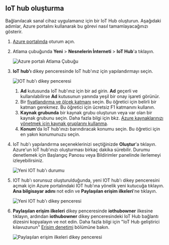 ## <a name="create-an-iot-hub"></a>IoT hub oluşturma
Bağlanılacak sanal cihaz uygulamanız için bir IoT Hub oluşturun. Aşağıdaki adımlar, Azure portalını kullanarak bu görevi nasıl tamamlayacağınızı gösterir.

1. [Azure portalında][lnk-portal] oturum açın.
1. Atlama çubuğunda **Yeni** > **Nesnelerin İnterneti** > **IoT Hub**'a tıklayın.
   
    ![Azure portalı Atlama Çubuğu][1]
1. **IoT hub'ı** dikey penceresinde IoT hub'ınız için yapılandırmayı seçin.
   
    ![IOT hub'ı dikey penceresi][2]
   
   1. **Ad** kutusunda IoT hub'ınız için bir ad girin. **Ad** geçerli ve kullanılabilirse **Ad** kutusunun yanında yeşil bir onay işareti görünür.
   1. Bir [fiyatlandırma ve ölçek katmanı][lnk-pricing] seçin. Bu öğretici için belirli bir katman gerekmez. Bu öğretici için ücretsiz F1 katmanını kullanın.
   1. **Kaynak grubunda** bir kaynak grubu oluşturun veya var olan bir kaynak grubunu seçin. Daha fazla bilgi için bkz. [Azure kaynaklarınızı yönetmek için kaynak gruplarını kullanma][lnk-resource-groups].
   1. **Konum**'da IoT hub'ınızı barındıracak konumu seçin. Bu öğretici için en yakın konumunuzu seçin.
1. IoT hub'ı yapılandırma seçeneklerinizi seçtiğinizde **Oluştur**'a tıklayın.  Azure'un IoT hub'ınızı oluşturması birkaç dakika sürebilir. Durumu denetlemek için Başlangıç Panosu veya Bildirimler panelinde ilerlemeyi izleyebilirsiniz.
   
    ![Yeni IOT hub'ı durumu][3]
1. IOT hub'ı sorunsuz oluşturulduğunda, yeni IOT hub'ı dikey penceresini açmak için Azure portalındaki IOT hub'ına yönelik yeni kutucuğa tıklayın. **Ana bilgisayar adını** not edin ve **Paylaşılan erişim ilkeleri**'ne tıklayın.
   
    ![Yeni IOT hub'ı dikey penceresi][4]
1. **Paylaşılan erişim ilkeleri** dikey penceresinde **iothubowner** ilkesine tıklayın, ardından **iothubowner** dikey penceresindeki IoT Hub bağlantı dizesini kopyalayın ve not edin. Daha fazla bilgi için "IoT Hub geliştirici kılavuzunun" [Erişim denetimi][lnk-access-control] bölümüne bakın.
   
    ![Paylaşılan erişim ilkeleri dikey penceresi][5]

<!-- Images. -->
[1]: ./media/iot-hub-get-started-create-hub/create-iot-hub1.png
[2]: ./media/iot-hub-get-started-create-hub/create-iot-hub2.png
[3]: ./media/iot-hub-get-started-create-hub/create-iot-hub3.png
[4]: ./media/iot-hub-get-started-create-hub/create-iot-hub4.png
[5]: ./media/iot-hub-get-started-create-hub/create-iot-hub5.png

<!-- Links -->
[lnk-resource-groups]: ../articles/azure-resource-manager/resource-group-portal.md
[lnk-portal]: https://portal.azure.com/
[lnk-pricing]: https://azure.microsoft.com/pricing/details/iot-hub/
[lnk-access-control]: ../articles/iot-hub/iot-hub-devguide-security.md
